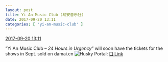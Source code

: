 ```yaml
---
layout: post
title: Yi An Music Club (易安音乐社)
date: 2017-09-20 13:11
categories: [ 'yi-an-music-club' ]
---
```


<div class="weibo-info">
  <a href="http://weibo.com/6094546964/FmFSy6Gxa">2017-09-20 13:11</a>
</div>

“Yi An Music Club – *24 Hours in Urgency*” will soon have the tickets for the shows in Sept. sold on damai.cn ![Husky](http://img.t.sinajs.cn/t4/appstyle/expression/ext/normal/74/moren_hashiqi_org.png) Portal: [❏ Link](https://m.damai.cn/ticket/131855.html)
